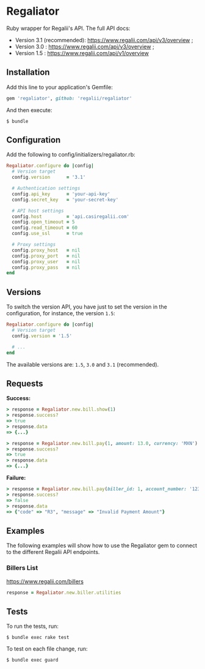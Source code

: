 # Regaliator

Ruby wrapper for Regalii's API. The full API docs:
  * Version 3.1 (recommended): https://www.regalii.com/api/v3/overview ;
  * Version 3.0 : https://www.regalii.com/api/v3/overview ;
  * Version 1.5 : https://www.regalii.com/api/v1/overview

## Installation

Add this line to your application's Gemfile:

```ruby
gem 'regaliator', github: 'regalii/regaliator'
```

And then execute:

```
$ bundle
```

## Configuration

Add the following to config/initializers/regaliator.rb:

```ruby
Regaliator.configure do |config|
  # Version target
  config.version      = '3.1'

  # Authentication settings
  config.api_key      = 'your-api-key'
  config.secret_key   = 'your-secret-key'

  # API host settings
  config.host         = 'api.casiregalii.com'
  config.open_timeout = 5
  config.read_timeout = 60
  config.use_ssl      = true

  # Proxy settings
  config.proxy_host   = nil
  config.proxy_port   = nil
  config.proxy_user   = nil
  config.proxy_pass   = nil
end
```

## Versions

To switch the version API, you have just to set the version in the configuration,
for instance, the version `1.5`:

```ruby
Regaliator.configure do |config|
  # Version target
  config.version = '1.5'

  # ...
end
```

The available versions are: `1.5`, `3.0` and `3.1` (recommended).

## Requests

**Success:**

```ruby
> response = Regaliator.new.bill.show(1)
> response.success?
=> true
> response.data
=> {...}
```

```ruby
> response = Regaliator.new.bill.pay(1, amount: 13.0, currency: 'MXN')
> response.success?
=> true
> response.data
=> {...}
```

**Failure:**

```ruby
> response = Regaliator.new.bill.pay(biller_id: 1, account_number: '12345', amount: 0.0, currency: 'MXN')
> response.success?
=> false
> response.data
=> {"code" => "R3", "message" => "Invalid Payment Amount"}
```

## Examples

The following examples will show how to use the Regaliator gem to connect to the different Regalii API endpoints.

### Billers List
https://www.regalii.com/billers
```ruby
response = Regaliator.new.biller.utilities
```

## Tests

To run the tests, run:
```
$ bundle exec rake test
```

To test on each file change, run:

```
$ bundle exec guard
```
